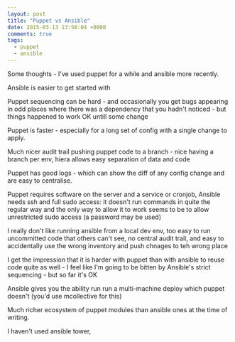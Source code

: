 ```yaml
---
layout: post
title: "Puppet vs Ansible"
date: 2015-03-13 13:58:04 +0000
comments: true
tags: 
  - puppet
  - ansible
---
```


Some thoughts - I've used puppet for a while and ansible more recently. 

Ansible is easier to get started with

Puppet sequencing can be hard - and occasionally you get bugs appearing in odd places where there was a dependency that you hadn't noticed - but things happened to work OK untill some change

Puppet is faster - especially for a long set of config with a single change to apply.

Much nicer audit trail pushing puppet code to a branch - nice having a branch per env, hiera allows easy separation of data and code

Puppet has good logs - which can show the diff of any config change and are easy to centralise. 

Puppet requires software on the server and a service or cronjob, Ansible needs ssh and full sudo access: it doesn't run commands in quite the regular way and the only way to allow it to work seems to be to allow unrestricted sudo access (a password may be used)

I really don't like running ansible from a local dev env, too easy to run uncommitted code that others can't see, no central audit trail, and easy to accidentally use the wrong inventory and push chnages to teh wrong place

I get the impression that it is harder with puppet than with ansible to reuse code quite as well - I feel like I'm going to be bitten by Ansible's strict sequencing - but so far it's OK 

Ansible gives you the ability run run a multi-machine deploy which puppet doesn't (you'd use mcollective for this)

Much richer ecosystem of puppet modules than ansible ones at the time of writing.

I haven't used ansible tower, 





